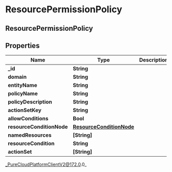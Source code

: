 # ResourcePermissionPolicy

## ResourcePermissionPolicy

## Properties

|Name | Type | Description | Notes|
|------------ | ------------- | ------------- | -------------|
| **_id** | **String** |  | [optional] |
| **domain** | **String** |  | [optional] |
| **entityName** | **String** |  | [optional] |
| **policyName** | **String** |  | [optional] |
| **policyDescription** | **String** |  | [optional] |
| **actionSetKey** | **String** |  | [optional] |
| **allowConditions** | **Bool** |  | [optional] |
| **resourceConditionNode** | [**ResourceConditionNode**](ResourceConditionNode) |  | [optional] |
| **namedResources** | **[String]** |  | [optional] |
| **resourceCondition** | **String** |  | [optional] |
| **actionSet** | **[String]** |  | [optional] |



_PureCloudPlatformClientV2@172.0.0_
